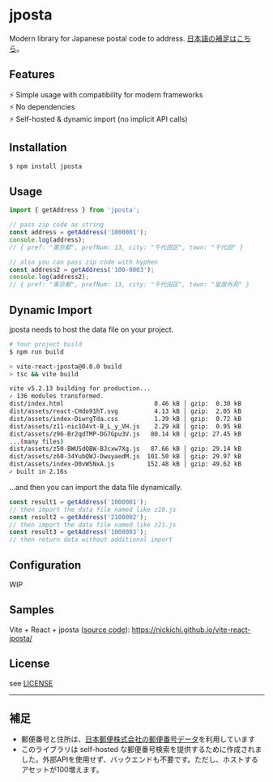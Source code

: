 # jposta
Modern library for Japanese postal code to address.
[日本語の補足はこちら](#-補足)。

## Features
⚡ Simple usage with compatibility for modern frameworks <br />
⚡ No dependencies <br />
⚡ Self-hosted & dynamic import (no implicit API calls)

## Installation
```bash
$ npm install jposta
```

## Usage
```javascript
import { getAddress } from 'jposta';

// pass zip code as string
const address = getAddress('1000001');
console.log(address);
// { pref: "東京都", prefNum: 13, city: "千代田区", town: "千代田" }

// also you can pass zip code with hyphen
const address2 = getAddress('100-0003');
console.log(address2);
// { pref: "東京都", prefNum: 13, city: "千代田区", town: "皇居外苑" }
```

## Dynamic Import
jposta needs to host the data file on your project.

```bash
# Your project build
$ npm run build

> vite-react-jposta@0.0.0 build
> tsc && vite build

vite v5.2.13 building for production...
✓ 136 modules transformed.
dist/index.html                         0.46 kB │ gzip:  0.30 kB
dist/assets/react-CHdo91hT.svg          4.13 kB │ gzip:  2.05 kB
dist/assets/index-DiwrgTda.css          1.39 kB │ gzip:  0.72 kB
dist/assets/z11-nic1O4vt-B_L_y_VH.js    2.29 kB │ gzip:  0.95 kB
dist/assets/z96-Br2qdTMP-DG7Gpu3V.js   80.14 kB │ gzip: 27.45 kB
...(many files)
dist/assets/z50-BWUSdQBW-BJcxw7Xg.js   87.66 kB │ gzip: 29.14 kB
dist/assets/z60-34YubQWJ-DwuyaedM.js  101.50 kB │ gzip: 29.97 kB
dist/assets/index-D0vWSNxA.js         152.48 kB │ gzip: 49.62 kB
✓ built in 2.16s
```

...and then you can import the data file dynamically.

```javascript
const result1 = getAddress('1000001');
// then import the data file named like z10.js
const result2 = getAddress('2100002');
// then import the data file named like z21.js
const result3 = getAddress('1000003');
// then return data without additional import
```

## Configuration
WIP

## Samples
Vite + React + jposta ([source code](https://github.com/nickichi/vite-react-jposta)):
https://nickichi.github.io/vite-react-jposta/

## License
see [LICENSE](./LICENSE)

---

## 補足
- 郵便番号と住所は、[日本郵便株式会社の郵便番号データ](https://www.post.japanpost.jp/zipcode/download.html)を利用しています
- このライブラリは self-hosted な郵便番号検索を提供するために作成されました。外部APIを使用せず、バックエンドも不要です。ただし、ホストするアセットが100増えます。